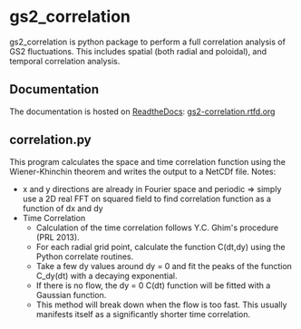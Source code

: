 gs2_correlation
==================

gs2_correlation is python package to perform a full correlation analysis of GS2 
fluctuations. This includes spatial (both radial and poloidal), and temporal 
correlation analysis.

Documentation
-------------

The documentation is hosted on [ReadtheDocs](https://www.readthedocs.org):
[gs2-correlation.rtfd.org](http://gs2-correlation.rtfd.org)

correlation.py
--------------

This program calculates the space and time correlation function using the 
Wiener-Khinchin theorem and writes the output to a NetCDf file. Notes:

- x and y directions are already in Fourier space and periodic => simply use a 
2D real FFT on squared field to find correlation function as a function of dx 
and dy
- Time Correlation
  - Calculation of the time correlation follows Y.C. Ghim's procedure 
    (PRL 2013).
  - For each radial grid point, calculate the function C(dt,dy) using the 
    Python correlate routines.
  - Take a few dy values around dy = 0 and fit the peaks of the function 
    C_dy(dt) with a decaying exponential.
  - If there is no flow, the dy = 0 C(dt) function will be fitted with a 
    Gaussian function.
  - This method will break down when the flow is too fast. This usually 
    manifests itself as a significantly shorter time correlation.

